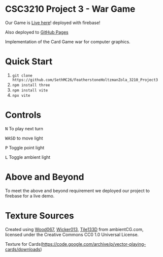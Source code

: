 # CSC3210 Project 3 - War Game

Our Game is [Live here](https://test-453b3.web.app/)! deployed with firebase! 

Also deployed to [GitHub Pages](https://sethmc26.github.io/FeatherstoneHoltzmanZola_3210_Project3/)

Implementation of the Card Game war for computer graphics. 

# Quick Start 
1. `git clone https://github.com/SethMC26/FeatherstoneHoltzmanZola_3210_Project3`
1. `npm install three`
2. `npm install vite`
2. `npx vite`


# Controls 
<kbd>N</kbd> To play next turn

<kbd>WASD</kbd> to move light

<kbd>P</kbd> Toggle point light

<kbd>L</kbd> Toggle ambient light 
# Above and Beyond
To meet the above and beyond requirement we deployed our project to firebase for a live demo. 

# Texture Sources
Created using [Wood067](https://ambientcg.com/view?id=Wood067), [Wicker013](ambientCG.com/a/Wicker013), [Tile133D](https://ambientcg.com/view?id=Tiles133D) from ambientCG.com,
licensed under the Creative Commons CC0 1.0 Universal License.


Texture for Cards(https://code.google.com/archive/p/vector-playing-cards/downloads)
